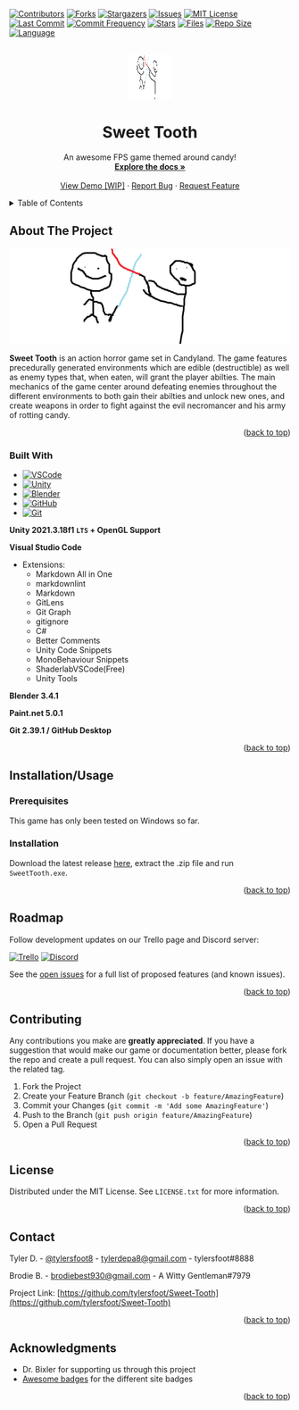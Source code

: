 <!-- PROJECT SHIELDS -->
[![Contributors][contributors-shield]][contributors-url]
[![Forks][forks-shield]][forks-url]
[![Stargazers][stars-shield]][stars-url]
[![Issues][issues-shield]][issues-url]
[![MIT License][license-shield]][license-url]
[![Last Commit][lastcommit-shield]][issues-url]
[![Commit Frequency][commitfrequency-shield]][issues-url]
[![Stars][stars-shield]][issues-url]
[![Files][files-shield]][issues-url]
[![Repo Size][size-shield]][issues-url]
[![Language][language-shield]][issues-url]



<!-- PROJECT LOGO -->
<br />
<div align="center">
  <a href="https://github.com/tylersfoot/Sweet-Tooth">
    <img src="assets/image.png" alt="Logo" width="80" height="80">
  </a>

  <h1 align="center">Sweet Tooth</h3>

  <p align="center">
    An awesome FPS game themed around candy!
    <br />
    <a href="https://github.com/tylersfoot/Sweet-Tooth/wiki"><strong>Explore the docs »</strong></a>
    <br />
    <br />
    <a href="https://tylersfoot.live/squirrel-harvester">View Demo [WIP]</a>
    ·
    <a href="https://github.com/tylersfoot/Sweet-Tooth/issues">Report Bug</a>
    ·
    <a href="https://github.com/tylersfoot/Sweet-Tooth/issues">Request Feature</a>
  </p>
</div>

<!-- TABLE OF CONTENTS -->
<details>
  <summary>Table of Contents</summary>
  <ol>
    <li>
      <a href="#about-the-project">About The Project</a>
      <ul>
        <li><a href="#built-with">Built With</a></li>
      </ul>
    </li>
    <li><a href="#installation/usage">Installation/Usage</a></li>
    <li><a href="#roadmap">Roadmap</a></li>
    <li><a href="#contributing">Contributing</a></li>
    <li><a href="#license">License</a></li>
    <li><a href="#contact">Contact</a></li>
    <li><a href="#acknowledgments">Acknowledgments</a></li>
  </ol>
</details>

<!-- ABOUT THE PROJECT -->
## About The Project

[![Product Name Screen Shot][product-screenshot]](https://example.com)

**Sweet Tooth** is an action horror game set in Candyland. The game features precedurally generated environments which are edible (destructible) as well as enemy types that, when eaten, will grant the player abilties. The main mechanics of the game center around defeating enemies throughout the different environments to both gain their abilties and unlock new ones, and create weapons in order to fight against the evil necromancer and his army of rotting candy.

<p align="right">(<a href="#readme-top">back to top</a>)</p>

### Built With

* [![VSCode][VSCode.com]][VSCode-url]
* [![Unity][Unity.com]][Unity-url]
* [![Blender][Blender.com]][Blender-url]
* [![GitHub][GitHub.com]][GitHub-url]
* [![Git][Git.com]][Git-url]

**Unity 2021.3.18f1 `LTS` + OpenGL Support**

**Visual Studio Code**

* Extensions:
  * Markdown All in One
  * markdownlint
  * Markdown
  * GitLens
  * Git Graph
  * gitignore
  * C#
  * Better Comments
  * Unity Code Snippets
  * MonoBehaviour Snippets
  * ShaderlabVSCode(Free)
  * Unity Tools

**Blender 3.4.1**

**Paint.net 5.0.1**

**Git 2.39.1 / GitHub Desktop**

<p align="right">(<a href="#readme-top">back to top</a>)</p>

<!-- GETTING STARTED -->
## Installation/Usage

### Prerequisites

This game has only been tested on Windows so far.

### Installation

Download the latest release [here](https://github.com/tylersfoot/Sweet-Tooth/releases), extract the .zip file and run `SweetTooth.exe`.

<p align="right">(<a href="#readme-top">back to top</a>)</p>

<!-- ROADMAP -->
## Roadmap

Follow development updates on our Trello page and Discord server:

[![Trello][Trello.com]][Trello-url]
[![Discord][Discord.com]][Discord-url]

See the [open issues](https://github.com/tylersfoot/Sweet-Tooth/issues) for a full list of proposed features (and known issues).

<p align="right">(<a href="#readme-top">back to top</a>)</p>

<!-- CONTRIBUTING -->
## Contributing

Any contributions you make are **greatly appreciated**. If you have a suggestion that would make our game or documentation better, please fork the repo and create a pull request. You can also simply open an issue with the related tag.

1. Fork the Project
2. Create your Feature Branch (`git checkout -b feature/AmazingFeature`)
3. Commit your Changes (`git commit -m 'Add some AmazingFeature'`)
4. Push to the Branch (`git push origin feature/AmazingFeature`)
5. Open a Pull Request

<p align="right">(<a href="#readme-top">back to top</a>)</p>

<!-- LICENSE -->
## License

Distributed under the MIT License. See `LICENSE.txt` for more information.

<p align="right">(<a href="#readme-top">back to top</a>)</p>

<!-- CONTACT -->
## Contact

Tyler D. - [@tylersfoot8](https://twitter.com/tylersfoot8) - tylerdepa8@gmail.com - tylersfoot#8888

Brodie B. - brodiebest930@gmail.com - A Witty Gentleman#7979

Project Link: [https://github.com/tylersfoot/Sweet-Tooth](https://github.com/tylersfoot/Sweet-Tooth)

<p align="right">(<a href="#readme-top">back to top</a>)</p>

<!-- ACKNOWLEDGMENTS -->
## Acknowledgments

* Dr. Bixler for supporting us through this project
* [Awesome badges](https://dev.to/envoy_/150-badges-for-github-pnk#ide) for the different site badges

<p align="right">(<a href="#readme-top">back to top</a>)</p>

<!-- MARKDOWN LINKS & IMAGES -->
<!-- https://www.markdownguide.org/basic-syntax/#reference-style-links -->
[contributors-shield]: https://img.shields.io/github/contributors/tylersfoot/Sweet-Tooth.svg?style=for-the-badge
[contributors-url]: https://github.com/tylersfoot/Sweet-Tooth/graphs/contributors
[forks-shield]: https://img.shields.io/github/forks/tylersfoot/Sweet-Tooth.svg?style=for-the-badge
[forks-url]: https://github.com/tylersfoot/Sweet-Tooth/network/members
[stars-shield]: https://img.shields.io/github/stars/tylersfoot/Sweet-Tooth.svg?style=for-the-badge
[stars-url]: https://github.com/tylersfoot/Sweet-Tooth/stargazers
[issues-shield]: https://img.shields.io/github/issues/tylersfoot/Sweet-Tooth.svg?style=for-the-badge
[issues-url]: https://github.com/tylersfoot/Sweet-Tooth/issues
[license-shield]: https://img.shields.io/github/license/tylersfoot/Sweet-Tooth.svg?style=for-the-badge
[license-url]: https://github.com/tylersfoot/Sweet-Tooth/blob/master/LICENSE.txt

[lastcommit-shield]: https://img.shields.io/github/last-commit/tylersfoot/Sweet-Tooth?style=for-the-badge&logo=appveyor
[commitfrequency-shield]: https://img.shields.io/github/commit-activity/y/tylersfoot/Sweet-Tooth?style=for-the-badge&logo=appveyor
[stars-shield]: https://img.shields.io/github/stars/tylersfoot/Sweet-Tooth?style=for-the-badge&logo=appveyor
[files-shield]: https://img.shields.io/github/directory-file-count/tylersfoot/Sweet-Tooth?style=for-the-badge&logo=appveyor
[size-shield]: https://img.shields.io/github/repo-size/tylersfoot/Sweet-Tooth?style=for-the-badge&logo=appveyor
[language-shield]: https://img.shields.io/github/languages/top/tylersfoot/Sweet-Tooth?style=for-the-badge&logo=appveyor

[product-screenshot]: assets/image.png

[VSCode.com]: https://img.shields.io/badge/Visual_Studio_Code-0078D4?style=for-the-badge&logo=visual%20studio%20code&logoColor=white
[VSCode-url]: https://code.visualstudio.com
[Unity.com]: https://img.shields.io/badge/Unity-100000?style=for-the-badge&logo=unity&logoColor=white
[Unity-url]: https://unity.com
[Blender.com]: https://img.shields.io/badge/blender-%23F5792A.svg?style=for-the-badge&logo=blender&logoColor=white
[Blender-url]: https://blender.com
[GitHub.com]: https://img.shields.io/badge/GitHub-100000?style=for-the-badge&logo=github&logoColor=white
[GitHub-url]: https://github.com
[Git.com]: https://img.shields.io/badge/GIT-E44C30?style=for-the-badge&logo=git&logoColor=white
[Git-url]: https://git-scm.com
[Trello.com]: https://img.shields.io/badge/Trello-0052CC?style=for-the-badge&logo=trello&logoColor=white
[Trello-url]: https://trello.com/b/6mFhzQon/2023-senior-capstone
[Discord.com]: https://img.shields.io/badge/Discord-7289DA?style=for-the-badge&logo=discord&logoColor=white
[Discord-url]: https://discord.gg/skdSReskvV